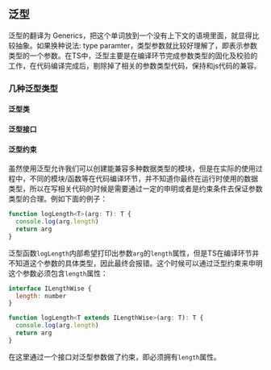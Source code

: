 ## 泛型

泛型的翻译为 Generics，把这个单词放到一个没有上下文的语境里面，就显得比较抽象。如果换种说法: type paramter，类型参数就比较好理解了，即表示参数类型的一个参数。在TS中，泛型主要是在编译环节完成参数类型的固化及校验的工作，在代码编译完成后，剔除掉了相关的参数类型代码，保持和js代码的兼容。


### 几种泛型类型

#### 泛型类

#### 泛型接口

#### 泛型约束

虽然使用泛型允许我们可以创建能兼容多种数据类型的模块，但是在实际的使用过程中，不同的模块/函数等在代码编译环节，并不知道你最终在运行时使用的数据类型，所以在写相关代码的时候是需要通过一定的申明或者是约束条件去保证参数类型的合理。例如下面的例子：

```javascript
function logLength<T>(arg: T): T {
  console.log(arg.length)
  return arg
}
```

泛型函数`logLength`内部希望打印出参数`arg`的`length`属性，但是TS在编译环节并不知道这个参数的具体类型，因此最终会报错。这个时候可以通过泛型约束来申明这个参数必须包含`length`属性：

```javascript
interface ILengthWise {
  length: number
}

function logLength<T extends ILengthWise>(arg: T): T {
  console.log(arg.length)
  return arg
}
```

在这里通过一个接口对泛型参数做了约束，即必须拥有`length`属性。